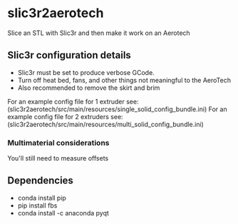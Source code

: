 # slic3r2aerotech
 Slice an STL with Slic3r and then make it work on an Aerotech

## Slic3r configuration details

- Slic3r must be set to produce verbose GCode.
- Turn off heat bed, fans, and other things not meaningful to the AeroTech
- Also recommended to remove the skirt and brim

For an example config file for 1 extruder see:
(slic3r2aerotech/src/main/resources/single_solid_config_bundle.ini)
For an example config file for 2 extruders see:
(slic3r2aerotech/src/main/resources/multi_solid_config_bundle.ini)

### Multimaterial considerations
You'll still need to measure offsets

## Dependencies
- conda install pip
- pip install fbs
- conda install -c anaconda pyqt    